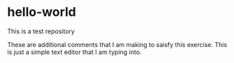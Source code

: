 # hello-world
This is a test repository

These are additional comments that I am making to saisfy this exercise.
This is just a simple text editor that I am typing into.
